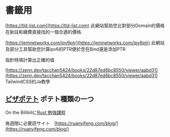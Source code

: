 # 書籤用

[https://tld-list.com](https://tld-list.com)  此網站幫助您比對部分Domain的價格 在新註和續費直接找的一個合適的價格.

[https://jemnetworks.com/ipv6ptr](https://jemnetworks.com/ipv6ptr) 此網站及部分工具幫助您計算ipv6的PTR便於您在Bind還是添加PTR

指針時填計算出正確的值

[https://zenn.dev/tacchan5424/books/22d87ed6bc8550/viewer/aabd31](https://zenn.dev/tacchan5424/books/22d87ed6bc8550/viewer/aabd31)  TailwindCSS的Ja教學

## [ピザポテト](https://www.calbee.co.jp/products/detail/?p=20210513141859) ポテト種類の一つ

On the Bilibiliに[Rust 勉強課程](https://www.bilibili.com/video/BV1ePS4YfE3k/?from_spmid=united.player-video-detail.drama-float.0\&plat_id=411\&share_from=season\&share_medium=iphone\&share_plat=ios\&share_session_id=C8CC4604-FEE3-4E8E-BDA8-32F042292272\&share_source=COPY\&share_tag=s_i\&spmid=united.player-video-detail.0.0\&timestamp=1740317610\&unique_k=bCo2OtB\&vd_source=203389464697bae72d71b8214ad1912f\&spm_id_from=333.788.player.switch)

毎週間に必要読サイト　[https://ruanyifeng.com/blog/](https://ruanyifeng.com/blog/)

